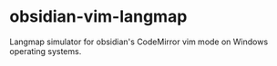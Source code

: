 # obsidian-vim-langmap
Langmap simulator for obsidian's CodeMirror vim mode on Windows operating systems.
